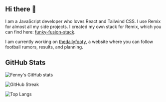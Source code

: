 ## Hi there 👋

I am a JavaScript developer who loves React and Tailwind CSS. I use Remix for
almost all my side projects. I created my own stack for Remix, which you can
find here:
[funky-fusion-stack](https://github.com/fenny-mdg/funky-fusion-stack).

I am currently working on [thedailyfooty](https://thedailyfooty.eu.org), a
website where you can follow football rumors, results, and planning.

## GitHub Stats

![Fenny's GitHub stats](https://github-readme-stats.vercel.app/api?username=fenny-mdg&show_icons=true&theme=dark)

![GitHub Streak](https://github-readme-streak-stats.herokuapp.com/?user=fenny-mdg&theme=dark)

![Top Langs](https://github-readme-stats.vercel.app/api/top-langs/?username=fenny-mdg&layout=compact&theme=dark)

